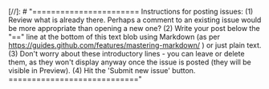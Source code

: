 [//]: # "=======================
Instructions for posting issues:
(1) Review what is already there. Perhaps a comment to an existing issue would be more appropriate than opening a new one?
(2) Write your post below the "==" line at the bottom of this text blob using Markdown (as per https://guides.github.com/features/mastering-markdown/ ) or just plain text.
(3) Don't worry about these introductory lines - you can leave or delete them, as they won't display anyway once the issue is posted (they will be visible in Preview).
(4) Hit the 'Submit new issue' button.
============================"
